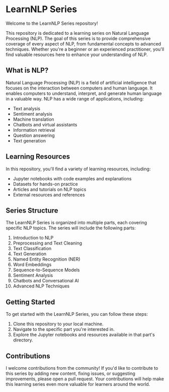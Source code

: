 # LearnNLP Series

Welcome to the LearnNLP Series repository!


This repository is dedicated to a learning series on Natural Language Processing (NLP). The goal of this series is to provide comprehensive coverage of every aspect of NLP, from fundamental concepts to advanced techniques. Whether you're a beginner or an experienced practitioner, you'll find valuable resources here to enhance your understanding of NLP.

## What is NLP?

Natural Language Processing (NLP) is a field of artificial intelligence that focuses on the interaction between computers and human language. It enables computers to understand, interpret, and generate human language in a valuable way. NLP has a wide range of applications, including:

- Text analysis
- Sentiment analysis
- Machine translation
- Chatbots and virtual assistants
- Information retrieval
- Question answering
- Text generation

## Learning Resources

In this repository, you'll find a variety of learning resources, including:

- Jupyter notebooks with code examples and explanations
- Datasets for hands-on practice
- Articles and tutorials on NLP topics
- External resources and references

## Series Structure

The LearnNLP Series is organized into multiple parts, each covering specific NLP topics. The series will include the following parts:

1. Introduction to NLP
2. Preprocessing and Text Cleaning
3. Text Classification
4. Text Generation
5. Named Entity Recognition (NER)
6. Word Embeddings
7. Sequence-to-Sequence Models
8. Sentiment Analysis
9. Chatbots and Conversational AI
10. Advanced NLP Techniques

## Getting Started

To get started with the LearnNLP Series, you can follow these steps:

1. Clone this repository to your local machine.
2. Navigate to the specific part you're interested in.
3. Explore the Jupyter notebooks and resources available in that part's directory.

## Contributions

I welcome contributions from the community! If you'd like to contribute to this series by adding new content, fixing issues, or suggesting improvements, please open a pull request. Your contributions will help make this learning series even more valuable for learners around the world.

